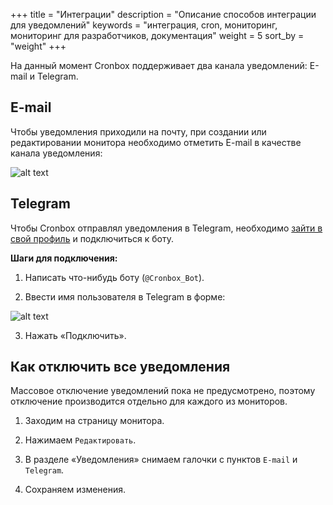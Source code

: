 +++
title = "Интеграции"
description = "Описание способов интеграции для уведомлений"
keywords = "интеграция, cron, мониторинг, мониторинг для разработчиков, документация"
weight = 5
sort_by = "weight"
+++

На данный момент Cronbox поддерживает два канала уведомлений: E-mail и Telegram.

## E-mail

Чтобы уведомления приходили на почту, при создании или редактировании монитора необходимо
отметить E-mail в качестве канала уведомления:

![alt text](/images/integration/email.png "Канал уведомлений по E-mail")

## Telegram

Чтобы Cronbox отправлял уведомления в Telegram, 
необходимо [зайти в свой профиль](https://cp.cronbox.ru/profile) и подключиться к боту.

**Шаги для подключения:**

1. Написать что-нибудь боту (`@Cronbox_Bot`).

2. Ввести имя пользователя в Telegram в форме:

![alt text](/images/integration/telegram_form.png "Форма интеграции с Telegram")

3. Нажать «Подключить».

## Как отключить все уведомления

Массовое отключение уведомлений пока не предусмотрено, поэтому отключение производится отдельно для каждого из мониторов. 

1. Заходим на страницу монитора.

2. Нажимаем `Редактировать`.

3. В разделе «Уведомления» снимаем галочки с пунктов `E-mail` и `Telegram`.

4. Сохраняем изменения.
